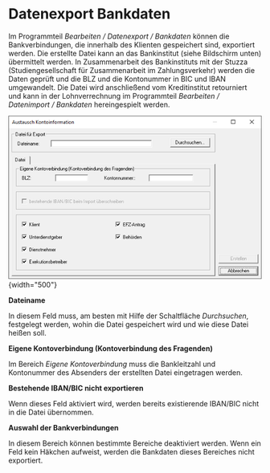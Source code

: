 # Datenexport Bankdaten

Im Programmteil *Bearbeiten / Datenexport / Bankdaten* können die Bankverbindungen, die innerhalb des Klienten gespeichert sind, 
exportiert werden. Die erstellte Datei kann an das Bankinstitut (siehe Bildschirm unten) übermittelt werden. In Zusammenarbeit des Bankinstituts mit der Stuzza (Studiengesellschaft für Zusammenarbeit im Zahlungsverkehr) werden die Daten geprüft und die BLZ und die Kontonummer in BIC und IBAN umgewandelt. Die Datei wird anschließend vom Kreditinstitut retourniert und kann in der Lohnverrechnung im Programmteil *Bearbeiten / Datenimport / Bankdaten* hereingespielt werden.

![Image](<img/image289.png>){width="500"}

**Dateiname**

In diesem Feld muss, am besten mit Hilfe der Schaltfläche *Durchsuchen*, festgelegt werden, wohin die Datei gespeichert wird und wie diese Datei heißen soll.

**Eigene Kontoverbindung (Kontoverbindung des Fragenden)**

Im Bereich *Eigene Kontoverbindung* muss die Bankleitzahl und Kontonummer des Absenders der erstellten Datei eingetragen werden.

**Bestehende IBAN/BIC nicht exportieren**

Wenn dieses Feld aktiviert wird, werden bereits existierende IBAN/BIC nicht in die Datei übernommen.

**Auswahl der Bankverbindungen**

In diesem Bereich können bestimmte Bereiche deaktiviert werden. Wenn ein Feld kein Häkchen aufweist, werden die Bankdaten dieses Bereiches nicht exportiert.